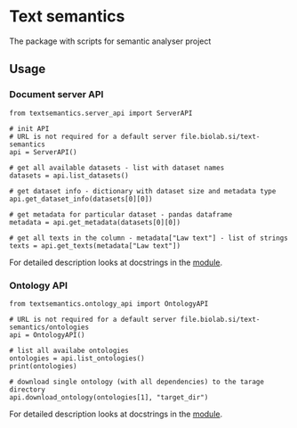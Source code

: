 # Text semantics
The package with scripts for semantic analyser project

## Usage

### Document server API

```
from textsemantics.server_api import ServerAPI

# init API
# URL is not required for a default server file.biolab.si/text-semantics
api = ServerAPI()

# get all available datasets - list with dataset names
datasets = api.list_datasets()

# get dataset info - dictionary with dataset size and metadata type
api.get_dataset_info(datasets[0][0])

# get metadata for particular dataset - pandas dataframe
metadata = api.get_metadata(datasets[0][0])

# get all texts in the column - metadata["Law text"] - list of strings
texts = api.get_texts(metadata["Law text"])
```

For detailed description looks at docstrings in the 
[module](https://github.com/biolab/text-semantics/blob/main/textsemantics/server_api.py).

### Ontology API

```
from textsemantics.ontology_api import OntologyAPI

# URL is not required for a default server file.biolab.si/text-semantics/ontologies
api = OntologyAPI()

# list all availabe ontologies
ontologies = api.list_ontologies()
print(ontologies)

# download single ontology (with all dependencies) to the tarage directory
api.download_ontology(ontologies[1], "target_dir")
``` 

For detailed description looks at docstrings in the 
[module](https://github.com/biolab/text-semantics/blob/main/textsemantics/ontology_api.py).



